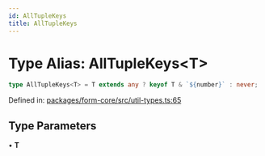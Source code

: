 ```yaml
---
id: AllTupleKeys
title: AllTupleKeys
---
```


<!-- DO NOT EDIT: this page is autogenerated from the type comments -->

# Type Alias: AllTupleKeys\<T\>

```ts
type AllTupleKeys<T> = T extends any ? keyof T & `${number}` : never;
```

Defined in: [packages/form-core/src/util-types.ts:65](https://github.com/Pascalmh/tanstack-form/blob/main/packages/form-core/src/util-types.ts#L65)

## Type Parameters

• **T**
